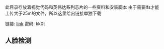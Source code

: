 此目录存放着视觉代码和英伟达系列芯片的一些资料和安装脚本
由于需要lfs才能上传大于25m的文件，所以这里给出链接单独下载

链接: [link](https://pan.baidu.com/s/1P4s6WE_ML65hYQIy66awwA)  密码: kk0t

## 人脸检测
